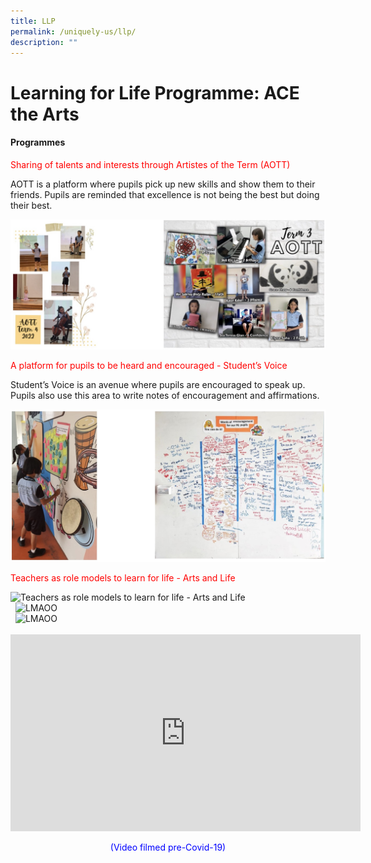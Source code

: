 ```yaml
---
title: LLP
permalink: /uniquely-us/llp/
description: ""
---
```

Learning for Life Programme: ACE the Arts
=========================================

#### Programmes

<p style="color:red" align="left">Sharing of talents and interests through Artistes of the Term (AOTT)</p>

AOTT is a platform where pupils pick up new skills and show them to their friends. Pupils are reminded that excellence is not being the best but doing their best.

![Sharing of talents and interests through Artistes of the Term (AOTT)](/images/Picture%201%20and%202.jpg)

<p style="color:red" align="left">A platform for pupils to be heard and encouraged - Student’s Voice</p>

Student’s Voice is an avenue where pupils are encouraged to speak up. Pupils also use this area to write notes of encouragement and affirmations.

![A platform for pupils to be heard and encouraged - Student’s Voice](/images/Picture%203%20and%204.jpg)

<p style="color:red" align="left">Teachers as role models to learn for life - Arts and Life</p>

<style>  
img {  
  display: block;  
  margin-left: auto;  
  margin-right: auto;  
}  
</style>  
<body><img src="![](/images/Picture5.jpeg)" alt="Teachers as role models to learn for life - Arts and Life" style="width:50%;">  
  
</body>  
<br> 

<style>  
img {  
  display: block;  
  margin-left: auto;  
  margin-right: auto;  
}  
</style>  
<body><img src="![](/images/Picture6.png)" alt="LMAOO" style="width:50%;">  
  
</body>  
<br> 

<style>  
img {  
  display: block;  
  margin-left: auto;  
  margin-right: auto;  
}  
</style>  
<body><img src="LMAOO" alt="LMAOO" style="width:50%;">  
  
</body>  
<br> 

<iframe width="560" height="315" src="https://www.youtube.com/embed/XCbcwgau62I" title="YouTube video player" frameborder="0" allow="accelerometer; autoplay; clipboard-write; encrypted-media; gyroscope; picture-in-picture" allowfullscreen></iframe>

<p style="color:blue" align="center">(Video filmed pre-Covid-19)</p>